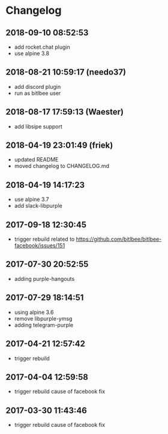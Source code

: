 # Changelog

## 2018-09-10 08:52:53
- add rocket.chat plugin
- use alpine 3.8

## 2018-08-21 10:59:17 (needo37)
- add discord plugin
- run as bitlbee user

## 2018-08-17 17:59:13 (Waester)
- add libsipe support

## 2018-04-19 23:01:49 (friek)
- updated README
- moved changelog to CHANGELOG.md

## 2018-04-19 14:17:23
- use alpine 3.7
- add slack-libpurple

## 2017-09-18 12:30:45
- trigger rebuild related to https://github.com/bitlbee/bitlbee-facebook/issues/151

## 2017-07-30 20:52:55
- adding purple-hangouts

## 2017-07-29 18:14:51
- using alpine 3.6
- remove libpurple-ymsg
- adding telegram-purple

## 2017-04-21 12:57:42
- trigger rebuild

## 2017-04-04 12:59:58
- trigger rebuild cause of facebook fix

## 2017-03-30 11:43:46
- trigger rebuild cause of facebook fix

